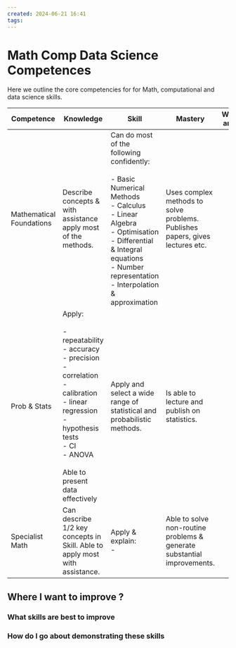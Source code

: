 ```yaml
---
created: 2024-06-21 16:41
tags:
---
```


# Math Comp Data Science Competences

Here we outline the core competencies for for Math, computational and data science skills.

| Competence               | Knowledge                                                                                                                                                                                                | Skill                                                                                                                                                                                                                               | Mastery                                                                       | Where am I ? |
| ------------------------ | -------------------------------------------------------------------------------------------------------------------------------------------------------------------------------------------------------- | ----------------------------------------------------------------------------------------------------------------------------------------------------------------------------------------------------------------------------------- | ----------------------------------------------------------------------------- | ------------ |
| Mathematical Foundations | Describe concepts & with assistance <br>apply most of the methods.                                                                                                                                       | Can do most of the following confidently:<br><br>- Basic Numerical Methods<br>- Calculus<br>- Linear Algebra<br>- Optimisation<br>- Differential & Integral equations<br>- Number representation<br>- Interpolation & approximation | Uses complex methods to solve problems. Publishes papers, gives lectures etc. |              |
| Prob & Stats             | Apply:<br><br>- repeatability<br>- accuracy<br>- precision<br>- correlation<br>- calibration<br>- linear regression<br>- hypothesis tests<br>- CI<br>- ANOVA<br><br>Able to present data effectively<br> | Apply and select a wide range of statistical and probabilistic methods.                                                                                                                                                             | Is able to lecture and publish on statistics.                                 |              |
| Specialist Math          | Can describe 1/2 key concepts in Skill. Able to apply most with assistance.                                                                                                                              | Apply & explain:<br>-                                                                                                                                                                                                               | Able to solve non-routine problems & generate substantial improvements.       |              |

## Where I want to improve ?

### What skills are best to improve

### How do I go about demonstrating these skills